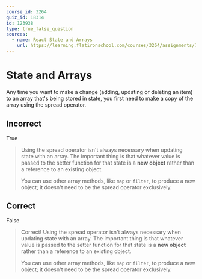 ```yaml
---
course_id: 3264
quiz_id: 18314
id: 123938
type: true_false_question
sources:
  - name: React State and Arrays
    url: https://learning.flatironschool.com/courses/3264/assignments/73870
---
```


# State and Arrays

Any time you want to make a change (adding, updating or deleting an item) to an
array that's being stored in state, you first need to make a copy of the array
using the spread operator.

## Incorrect

True

> Using the spread operator isn't always necessary when updating state with an
> array. The important thing is that whatever value is passed to the setter
> function for that state is a **new object** rather than a reference to an
> existing object.
>
> You can use other array methods, like `map` or `filter`, to produce a new
> object; it doesn't need to be the spread operator exclusively.

## Correct

False

> Correct! Using the spread operator isn't always necessary when updating state
> with an array. The important thing is that whatever value is passed to the
> setter function for that state is a **new object** rather than a reference to
> an existing object.
>
> You can use other array methods, like `map` or `filter`, to produce a new
> object; it doesn't need to be the spread operator exclusively.
